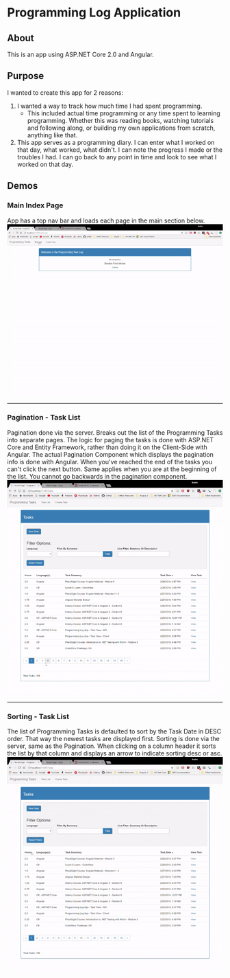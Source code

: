 # Programming Log Application

## About
This is an app using ASP.NET Core 2.0 and Angular.

## Purpose
I wanted to create this app for 2 reasons:
1. I wanted a way to track how much time I had spent programming.
    * This included actual time programming or any time spent to learning programming.
    Whether this was reading books, watching tutorials and following along, or building my own applications from scratch, anything like that.
2. This app serves as a programming diary. I can enter what I worked on that day, what worked, what didn't. I can note the progress I made or the troubles I had.
I can go back to any point in time and look to see what I worked on that day.


## Demos
### Main Index Page

App has a top nav bar and loads each page in the main section below.
![alt text](https://github.com/bradonf333/ProgrammingLog_ASP.NETCore/blob/master/Demos/NavBarDemo.gif "Main Index")

---

### Pagination - Task List

Pagination done via the server. Breaks out the list of the Programming Tasks into separate pages. The logic for paging the tasks is done with ASP.NET Core and Entity Framework, rather than doing it on the Client-Side with Angular. The actual Pagination Component which displays the pagination info is done with Angular. When you've reached the end of the tasks you can't click the next button. Same applies when you are at the beginning of the list. You cannot go backwards in the pagination component.
![alt text](https://github.com/bradonf333/ProgrammingLog_ASP.NETCore/blob/master/Demos/Pagination.gif "Task List - Pagination")

---

### Sorting - Task List
The list of Programming Tasks is defaulted to sort by the Task Date in DESC order. That way the newest tasks are displayed first. Sorting is done via the server, same as the Pagination. When clicking on a column header it sorts the list by that column and displays an arrow to indicate sorting desc or asc.
![alt text](https://github.com/bradonf333/ProgrammingLog_ASP.NETCore/blob/master/Demos/Sorting.gif "Task List - Sorting")